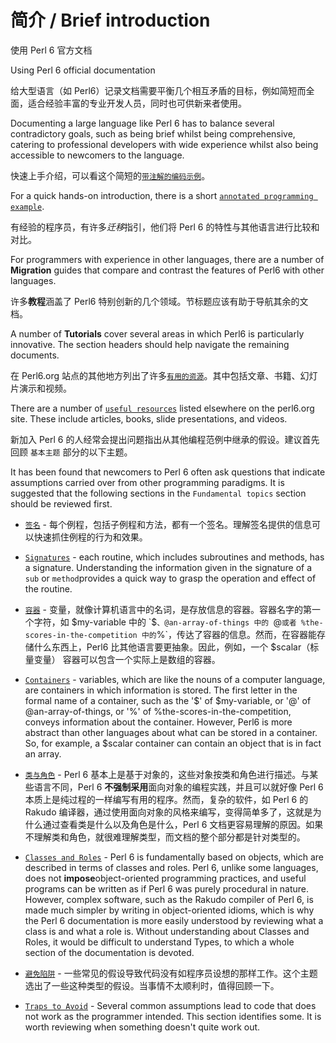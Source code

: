 # 简介 / Brief introduction

使用 Perl 6 官方文档

Using Perl 6 official documentation

给大型语言（如 Perl6）记录文档需要平衡几个相互矛盾的目标，例如简短而全面，适合经验丰富的专业开发人员，同时也可供新来者使用。

Documenting a large language like Perl 6 has to balance several contradictory goals, such as being brief whilst being comprehensive, catering to professional developers with wide experience whilst also being accessible to newcomers to the language.

快速上手介绍，可以看这个简短的[`带注解的编码示例`](https://docs.perl6.org/language/101-basics)。

For a quick hands-on introduction, there is a short [`annotated programming example`](https://docs.perl6.org/language/101-basics).

有经验的程序员，有许多*迁移*指引，他们将 Perl 6 的特性与其他语言进行比较和对比。

For programmers with experience in other languages, there are a number of **Migration** guides that compare and contrast the features of Perl6 with other languages.

许多**教程**涵盖了 Perl6 特别创新的几个领域。节标题应该有助于导航其余的文档。

A number of **Tutorials** cover several areas in which Perl6 is particularly innovative. The section headers should help navigate the remaining documents.

在 Perl6.org 站点的其他地方列出了许多[`有用的资源`](https://perl6.org/resources)。其中包括文章、书籍、幻灯片演示和视频。

There are a number of [`useful resources`](https://perl6.org/resources) listed elsewhere on the perl6.org site. These include articles, books, slide presentations, and videos.

新加入 Perl 6 的人经常会提出问题指出从其他编程范例中继承的假设。建议首先回顾 `基本主题` 部分的以下主题。

It has been found that newcomers to Perl 6 often ask questions that indicate assumptions carried over from other programming paradigms. It is suggested that the following sections in the `Fundamental topics` section should be reviewed first.

- [`签名`](https://docs.perl6.org/type/Signature) - 每个例程，包括子例程和方法，都有一个签名。理解签名提供的信息可以快速抓住例程的行为和效果。

- [`Signatures`](https://docs.perl6.org/type/Signature) - each routine, which includes subroutines and methods, has a signature. Understanding the information given in the signature of a `sub` or `method`provides a quick way to grasp the operation and effect of the routine.

- [`容器`](http://docs.perl6.org/language/containers) - 变量，就像计算机语言中的名词，是存放信息的容器。容器名字的第一个字符，如 $my-variable 中的 `$`、@an-array-of-things 中的 `@` 或者 %the-scores-in-the-competition 中的 `%`，传达了容器的信息。然而，在容器能存储什么东西上，Perl6 比其他语言要更抽象。因此，例如，一个 $scalar（标量变量） 容器可以包含一个实际上是数组的容器。

- [`Containers`](https://docs.perl6.org/language/containers) - variables, which are like the nouns of a computer language, are containers in which information is stored. The first letter in the formal name of a container, such as the '$' of $my-variable, or '@' of @an-array-of-things, or '%' of %the-scores-in-the-competition, conveys information about the container. However, Perl6 is more abstract than other languages about what can be stored in a container. So, for example, a $scalar container can contain an object that is in fact an array.

- [`类与角色`](https://docs.perl6.org/language/classtut) - Perl 6 基本上是基于对象的，这些对象按类和角色进行描述。与某些语言不同，Perl 6 **不强制采用**面向对象的编程实践，并且可以就好像 Perl 6 本质上是纯过程的一样编写有用的程序。然而，复杂的软件，如 Perl 6 的 Rakudo 编译器，通过使用面向对象的风格来编写，变得简单多了，这就是为什么通过查看类是什么以及角色是什么，Perl 6 文档更容易理解的原因。如果不理解类和角色，就很难理解类型，而文档的整个部分都是针对类型的。

- [`Classes and Roles`](https://docs.perl6.org/language/classtut) - Perl 6 is fundamentally based on objects, which are described in terms of classes and roles. Perl 6, unlike some languages, does not **impose**object-oriented programming practices, and useful programs can be written as if Perl 6 was purely procedural in nature. However, complex software, such as the Rakudo compiler of Perl 6, is made much simpler by writing in object-oriented idioms, which is why the Perl 6 documentation is more easily understood by reviewing what a class is and what a role is. Without understanding about Classes and Roles, it would be difficult to understand Types, to which a whole section of the documentation is devoted.

- [`避免陷阱`](https://docs.perl6.org/language/traps) - 一些常见的假设导致代码没有如程序员设想的那样工作。这个主题选出了一些这种类型的假设。当事情不太顺利时，值得回顾一下。

- [`Traps to Avoid`](https://docs.perl6.org/language/traps) - Several common assumptions lead to code that does not work as the programmer intended. This section identifies some. It is worth reviewing when something doesn't quite work out.